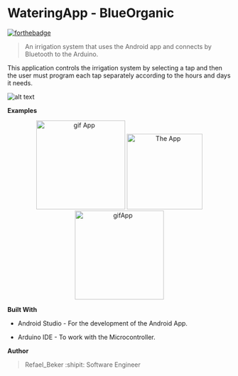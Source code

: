 # WateringApp - BlueOrganic
[![forthebadge](https://forthebadge.com/images/badges/built-for-android.svg)](https://forthebadge.com)

> An irrigation system that uses the Android app and connects by Bluetooth to the Arduino.

This application controls the irrigation system by selecting a tap and then the user must program each tap separately according to the hours and days it needs.

![alt text](https://github.com/RefaelBeker7/wateringApp_finalProject/blob/master/screenshot/App_Arduino.jpeg)

**Examples**

<p align="center">
  <img src="https://github.com/RefaelBeker7/wateringApp_finalProject/blob/master/screenshot/AppUp.gif" 
       width="200" high="50" title="gif App">
    <img src="https://github.com/RefaelBeker7/wateringApp_finalProject/blob/master/screenshot/App1.jpeg" 
       width="170" high="50" title="The App">
  <img src="https://github.com/RefaelBeker7/wateringApp_finalProject/blob/master/screenshot/opentapgif.gif" 
       width="200" high="50" title="gifApp">
</p>

**Built With**

- Android Studio - For the development of the Android App.

- Arduino IDE - To work with the Microcontroller.

**Author**
> Refael_Beker :shipit: Software Engineer 
